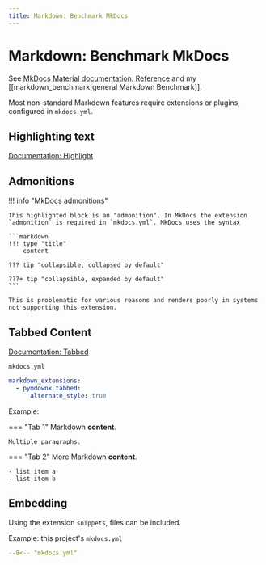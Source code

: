 ```yaml
---
title: Markdown: Benchmark MkDocs
---
```


# Markdown: Benchmark MkDocs

See [MkDocs Material documentation: Reference](https://squidfunk.github.io/mkdocs-material/reference/) and my [[markdown_benchmark|general Markdown Benchmark]].

Most non-standard Markdown features require extensions or plugins, configured in `mkdocs.yml`.

## Highlighting text

[Documentation: Highlight](https://facelessuser.github.io/pymdown-extensions/extensions/highlight/?h=highlight)

## Admonitions

!!! info "MkDocs admonitions"

    This highlighted block is an "admonition". In MkDocs the extension `admonition` is required in `mkdocs.yml`. MkDocs uses the syntax

    ```markdown
    !!! type "title"
        content

    ??? tip "collapsible, collapsed by default"

    ???+ tip "collapsible, expanded by default"
    ```

    This is problematic for various reasons and renders poorly in systems not supporting this extension.

## Tabbed Content

[Documentation: Tabbed](https://squidfunk.github.io/mkdocs-material/setup/extensions/python-markdown-extensions/?h=tabbed#tabbed)

`mkdocs.yml`

```yaml
markdown_extensions:
  - pymdownx.tabbed:
      alternate_style: true
```

Example:

=== "Tab 1"
    Markdown **content**.

    Multiple paragraphs.

=== "Tab 2"
    More Markdown **content**.

    - list item a
    - list item b

## Embedding

Using the extension `snippets`, files can be included.

Example: this project's `mkdocs.yml`

```yaml
--8<-- "mkdocs.yml"
```
